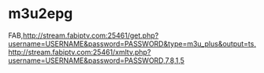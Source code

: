 # m3u2epg
FAB,http://stream.fabiptv.com:25461/get.php?username=USERNAME&password=PASSWORD&type=m3u_plus&output=ts,http://stream.fabiptv.com:25461/xmltv.php?username=USERNAME&password=PASSWORD,7,8,1,5
